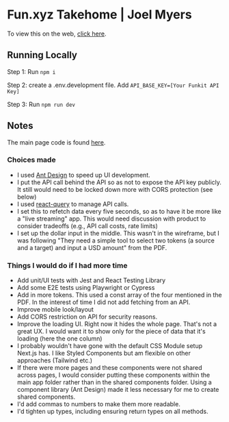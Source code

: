 # Fun.xyz Takehome | Joel Myers

To view this on the web, [click here](https://fun-xyz-takehome-git-main-joeldmyers-projects.vercel.app/).

## Running Locally

Step 1: Run `npm i`

Step 2: create a .env.development file. Add `API_BASE_KEY=[Your Funkit API Key]`

Step 3: Run `npm run dev`

## Notes

The main page code is found [here](https://github.com/joeldmyers/fun-xyz-takehome/blob/main/src/app/page.tsx).

### Choices made

- I used [Ant Design](https://ant.design/) to speed up UI development.
- I put the API call behind the API so as not to expose the API key publicly. It still would need to be locked down more with CORS protection (see below)
- I used [react-query](https://tanstack.com/query/latest/docs/framework/react/overview) to manage API calls.
- I set this to refetch data every five seconds, so as to have it be more like a "live streaming" app. This would need discussion with product to consider tradeoffs (e.g., API call costs, rate limits)
- I set up the dollar input in the middle. This wasn't in the wireframe, but I was following "They need a simple tool to select two tokens (a source and a target) and input a USD amount" from the PDF.

### Things I would do if I had more time

- Add unit/UI tests with Jest and React Testing Library
- Add some E2E tests using Playwright or Cypress
- Add in more tokens. This used a const array of the four mentioned in the PDF. In the interest of time I did not add fetching from an API.
- Improve mobile look/layout
- Add CORS restriction on API for security reasons.
- Improve the loading UI. Right now it hides the whole page. That's not a great UX. I would want it to show only for the piece of data that it's loading (here the one column)
- I probably wouldn't have gone with the default CSS Module setup Next.js has. I like Styled Components but am flexible on other approaches (Tailwind etc.)
- If there were more pages and these components were not shared across pages, I would consider putting these components within the main app folder rather than in the shared components folder. Using a component library (Ant Design) made it less necessary for me to create shared components.
- I'd add commas to numbers to make them more readable.
- I'd tighten up types, including ensuring return types on all methods.

